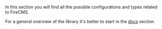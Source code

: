 In this section you will find all the possible configurations and types
related to FireCMS.

For a general overview of the library it's better to start in the [docs](../index.mdx)
section

